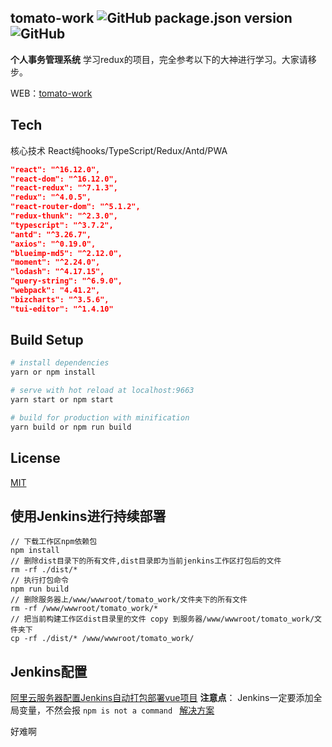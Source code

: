 ## tomato-work ![GitHub package.json version](https://img.shields.io/github/package-json/v/xjh22222228/tomato-work) ![GitHub](https://img.shields.io/github/license/xjh22222228/tomato-work)
**个人事务管理系统**
学习redux的项目，完全参考以下的大神进行学习。大家请移步。

WEB：[tomato-work](https://github.com/xjh22222228/tomato-work)



## Tech
核心技术 React纯hooks/TypeScript/Redux/Antd/PWA
``` json
"react": "^16.12.0",
"react-dom": "^16.12.0",
"react-redux": "^7.1.3",
"redux": "^4.0.5",
"react-router-dom": "^5.1.2",
"redux-thunk": "^2.3.0",
"typescript": "^3.7.2",
"antd": "^3.26.7",
"axios": "^0.19.0",
"blueimp-md5": "^2.12.0",
"moment": "^2.24.0",
"lodash": "^4.17.15",
"query-string": "^6.9.0",
"webpack": "4.41.2",
"bizcharts": "^3.5.6",
"tui-editor": "^1.4.10"
```


## Build Setup
``` bash
# install dependencies
yarn or npm install

# serve with hot reload at localhost:9663
yarn start or npm start

# build for production with minification
yarn build or npm run build
```


## License
[MIT](https://opensource.org/licenses/MIT)





## 使用Jenkins进行持续部署
``` shell
// 下载工作区npm依赖包
npm install
// 删除dist目录下的所有文件,dist目录即为当前jenkins工作区打包后的文件
rm -rf ./dist/*
// 执行打包命令
npm run build
// 删除服务器上/www/wwwroot/tomato_work/文件夹下的所有文件
rm -rf /www/wwwroot/tomato_work/*
// 把当前构建工作区dist目录里的文件 copy 到服务器/www/wwwroot/tomato_work/文件夹下
cp -rf ./dist/* /www/wwwroot/tomato_work/
```

## Jenkins配置
[阿里云服务器配置Jenkins自动打包部署vue项目](https://juejin.im/post/5d944b55e51d4578414c43ac)
**注意点**：
Jenkins一定要添加全局变量，不然会报
`npm is not a command `
[解决方案](https://blog.csdn.net/u011296165/article/details/96110294)


好难啊